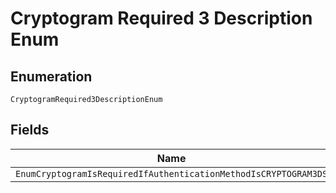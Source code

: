 
# Cryptogram Required 3 Description Enum

## Enumeration

`CryptogramRequired3DescriptionEnum`

## Fields

| Name |
|  --- |
| `EnumCryptogramIsRequiredIfAuthenticationMethodIsCRYPTOGRAM3DS` |

